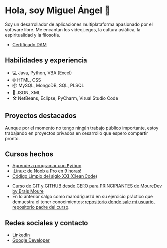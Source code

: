 # Hola, soy Miguel Ángel 👋

Soy un desarrollador de aplicaciones multiplataforma apasionado por el software libre. Me encantan los videojuegos, la cultura asiática, la espiritualidad y la filosofía.
* [Certificado DAM](https://drive.google.com/file/d/1jIO5FMUhDv8K5D-E2DaWfMeG5UWawv-y/view?usp=sharing)

## Habilidades y experiencia

* 💻 Java, Python, VBA (Excel)
* 🌐 HTML, CSS
* 📦 MySQL, MongoDB, SQL, PLSQL
* 📄 JSON, XML
* 🛠️ NetBeans, Eclipse, PyCharm, Visual Studio Code

## Proyectos destacados

Aunque por el momento no tengo ningún trabajo público importante, estoy trabajando en proyectos privados en desarrollo que espero compartir pronto.

## Cursos hechos

* [Aprende a programar con Python](https://drive.google.com/file/d/1fvBd_QbEvdFBS8P1MCmg61iqXeJg07lA/view?usp=sharing)
* [¡Linux: de Noob a Pro en 9 horas!](https://drive.google.com/file/d/1OdWc8QZ82b4bGz7Zi1lK4tyYobwv2oA0/view?usp=sharing)
* [Código Limpio del siglo XXI (Clean Code)](https://drive.google.com/file/d/1RAZG2SCb12tc277XwVcWQQOgGt08-pgd/view?usp=sharing)
- [Curso de GIT y GITHUB desde CERO para PRINCIPIANTES de MoureDev by Brais Moure](https://www.youtube.com/watch?v=3GymExBkKjE&t=17549s)
- En lo anterior salgo como marodriguezd en su ejercicio práctico que demuestra el tener conocimientos: [repositorio donde sale mi usuario](https://github.com/mouredev/hello-git/blob/main/hello.md), [repositorio padre del curso](https://github.com/mouredev).

## Redes sociales y contacto

* [LinkedIn](https://www.linkedin.com/in/marodriguezd/)
* [Google Developer](https://g.dev/marodriguezd)
